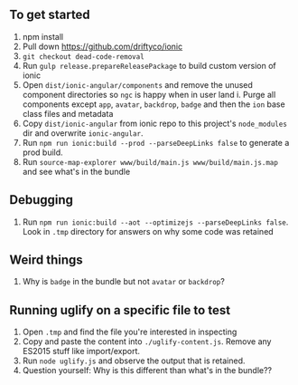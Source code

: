 ## To get started

1. npm install
2. Pull down https://github.com/driftyco/ionic
3. `git checkout dead-code-removal`
4. Run `gulp release.prepareReleasePackage` to build custom version of ionic
5. Open `dist/ionic-angular/components` and remove the unused component directories so `ngc` is happy when in user land
  i. Purge all components except `app`, `avatar`, `backdrop`, `badge` and then the `ion` base class files and metadata
6. Copy `dist/ionic-angular` from ionic repo to this project's `node_modules` dir and overwrite `ionic-angular`.
7. Run `npm run ionic:build --prod --parseDeepLinks false` to generate a prod build.
8. Run `source-map-explorer www/build/main.js www/build/main.js.map` and see what's in the bundle

## Debugging
1. Run `npm run ionic:build --aot --optimizejs --parseDeepLinks false`. Look in `.tmp` directory for answers on why some code was retained

## Weird things
1. Why is `badge` in the bundle but not `avatar` or `backdrop`?

## Running uglify on a specific file to test
1. Open `.tmp` and find the file you're interested in inspecting
2. Copy and paste the content into `./uglify-content.js`. Remove any ES2015 stuff like import/export.
3. Run `node uglify.js` and observe the output that is retained.
4. Question yourself: Why is this different than what's in the bundle??